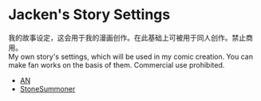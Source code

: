 # Jacken's Story Settings

我的故事设定，这会用于我的漫画创作。在此基础上可被用于同人创作。禁止商用。  
My own story's settings, which will be used in my comic creation. You can make fan works on the basis of them. Commercial use prohibited.  

* [AN](./AN/目录.md)
* [StoneSummoner](./StoneSummoner/目录.md)
